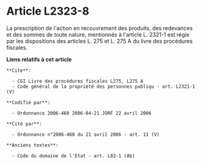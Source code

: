 # Article L2323-8

La prescription de l'action en recouvrement des produits, des redevances et des sommes de toute nature, mentionnés à
l'article L. 2321-1 est régie par les dispositions des articles L. 275 et L. 275 A du livre des procédures fiscales.

**Liens relatifs à cet article**

	**Cite**:

	  - CGI Livre des procédures fiscales L275, L275 A
	  - Code général de la propriété des personnes publiqu - art. L2321-1 (V)

	**Codifié par**:

	  - Ordonnance 2006-460 2006-04-21 JORF 22 avril 2006

	**Cité par**:

	  - Ordonnance n°2006-460 du 21 avril 2006 - art. 11 (V)

	**Anciens textes**:

	  - Code du domaine de l'Etat - art. L82-1 (Ab)
